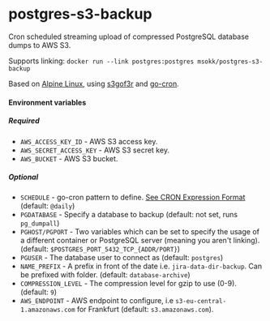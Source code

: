 # postgres-s3-backup

Cron scheduled streaming upload of compressed PostgreSQL database dumps to AWS S3.

Supports linking: `docker run --link postgres:postgres msokk/postgres-s3-backup`

Based on [Alpine Linux](https://hub.docker.com/_/alpine/),
using [s3gof3r](https://github.com/rlmcpherson/s3gof3r/) and [go-cron](https://github.com/odise/go-cron).

#### Environment variables

##### *Required*
* `AWS_ACCESS_KEY_ID` - AWS S3 access key.
* `AWS_SECRET_ACCESS_KEY` - AWS S3 secret key.
* `AWS_BUCKET` - AWS S3 bucket.

##### *Optional*
* `SCHEDULE` - go-cron pattern to define. [See CRON Expression Format](https://godoc.org/github.com/robfig/cron#hdr-CRON_Expression_Format) (default: `@daily`)
* `PGDATABASE` - Specify a database to backup (default: not set, runs `pg_dumpall`)
* `PGHOST/PGPORT` - Two variables which can be set to specify the usage of a different container or PostgreSQL server (meaning you aren't linking). (default: `$POSTGRES_PORT_5432_TCP_{ADDR/PORT}`)
* `PGUSER` - The database user to connect as (default: `postgres`)
* `NAME_PREFIX` - A prefix in front of the date i.e. `jira-data-dir-backup`. Can be prefixed with folder. (default: `database-archive`)
* `COMPRESSION_LEVEL` - The compression level for gzip to use (0-9). (default: `9`)
* `AWS_ENDPOINT` - AWS endpoint to configure, i.e `s3-eu-central-1.amazonaws.com` for Frankfurt (default: `s3.amazonaws.com`).
